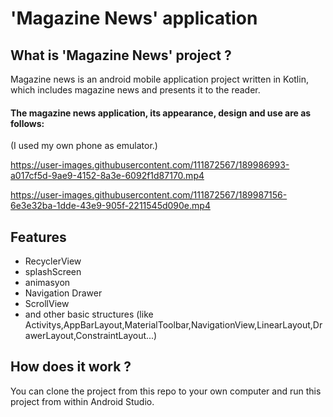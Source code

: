 # 'Magazine News' application
## What is 'Magazine News' project ?
Magazine news is an android mobile application project written in Kotlin, which includes magazine news and presents it to the reader.
#### The magazine news application, its appearance, design and use are as follows:
(I used my own phone as emulator.)

https://user-images.githubusercontent.com/111872567/189986993-a017cf5d-9ae9-4152-8a3e-6092f1d87170.mp4

https://user-images.githubusercontent.com/111872567/189987156-6e3e32ba-1dde-43e9-905f-2211545d090e.mp4

## Features 
* RecyclerView
* splashScreen
* animasyon
* Navigation Drawer 
* ScrollView
* and other basic structures (like Activitys,AppBarLayout,MaterialToolbar,NavigationView,LinearLayout,DrawerLayout,ConstraintLayout...)

## How does it work ?
You can clone the project from this repo to your own computer and run this project from within Android Studio.







